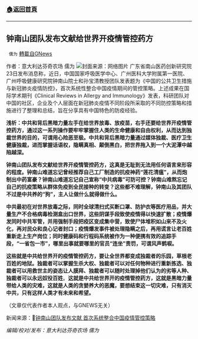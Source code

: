 ###  [:house:返回首頁](https://github.com/ourhimalayas/txt)
---


## 钟南山团队发布文献给世界开疫情管控药方
` 儒为` [轉載自GNews](https://gnews.org/zh-hans/1551698/)

作者：意大利达芬奇农场 儒为
![](https://assets.gnews.org/wp-content/uploads/2021/09/钟南山疫情防控文献-1.jpeg)封面来源：网络图片
广东省南山医药创新研究院23日发布消息称，近日，中国国家呼吸医学中心、广州医科大学附属第一医院、广州呼吸健康研究院钟南山院士和孙宝清教授团队发表题为《中国的公共卫生措施与新冠肺炎疫情防控》，首次系统性整合中国疫情期间的管控策略。上述成果在国际学术期刊《Clinical Reviews in Allergy and Immunology》发表，科研团队对中国的社区，企业及个人层面在新冠肺炎疫情不同阶段所采取的不同防控策略和措施进行了整理和总结，旨在分享具有中国特色的防疫经验。

**浅析：中共和背后黑暗力量左手在给世界放毒、放疫苗，右手还要给世界开疫情管控药方，通过这一系列操作要牢牢掌握住人类的生命健康和自由权利，从而达到独裁世界的目的，可谓用心险恶至极。中共和背后黑暗力量通过媒体独裁、医疗卫生健康独裁，进而掌握话语权，隐瞒真相、颠倒黑白，把世界拖入到一个大泥潭中越陷越深。**

**钟南山团队发布文献给世界开疫情管控药方，这真是无耻到无法用任何语言来形容的程度。钟南山难道忘记曾经推荐自己工厂制造的抗疫神药“莲花清瘟”，从而炮制出中药富豪？钟南山难道忘记自己宣称“中共病毒”可防可控？钟南山难熬忘记自己的抗疫策略从群体免疫到全民接种的转变？这些都不难理解，钟南山及其团队不过是中共养的“狗”，主人让做什么就得做什么。**

**中共最初在对世界放毒之际，同时全球清扫式买断口罩、防护衣等医疗用品，并大量生产不合格病毒检测盒出口世界，这些阴谋手段致使疫情得以快速扩散；疫情爆发同时中共军管，并用强制手段把疫区变成集中营，致使尸体堆积如山来不及火化，再对民众和良心记者封口；疫情爆发事件被处理隐瞒之后，再用谎言让老百姓重新走上生产岗位；同时健康码和行程码系统被作为一种便携有效的追踪手段，“一省包一市”，哪里出事就要哪里的官员“连坐”责罚，可谓风声鹤唳。**

**这些就是中共给世界开的疫情管控药方，要让全世界都变成独裁者的乐园，草根老百姓的地狱。独裁者可以掌握生杀大权、独裁者可以对任何物种进行重新拣选、独裁者可以用救世主的姿态让人膜拜、独裁者可以随时处理掉他们认为的劣等人种、独裁者可以永远奴役百姓**。**这就是中共给世界开的疫情管控药方，这就是黑暗力量带给人类的灾难，这就是人类的贪婪养大的恶魔，要想结束这一切灾难，只有消灭中共，只有这样人类才有未来和希望。**

（文章仅代表作者本人观点，与GNEWS无关）

新闻来源：🔗[钟南山团队发布文献 首次系统整合中国疫情管控策略](http://www.news.cn/politics/2021-09/24/c_1127895300.htm)

*编辑/校对/发布：意大利达芬奇农场 儒为*

